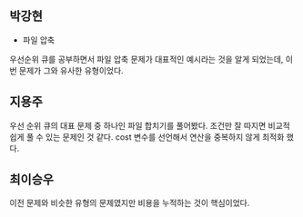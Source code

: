## 박강현
- 파일 압축

우선순위 큐를 공부하면서 파일 압축 문제가 대표적인 예시라는 것을 알게 되었는데, 이번 문제가 그와 유사한 유형이었다.

## 지용주
우선 순위 큐의 대표 문제 중 하나인 파일 합치기를 풀어봤다. 조건만 잘 따지면 비교적 쉽게 풀 수 있는 문제인 것 같다. cost 변수를 선언해서 연산을 중복하지 않게 최적화 했다.

## 최이승우
이전 문제와 비슷한 유형의 문제였지만 비용을 누적하는 것이 핵심이었다.

